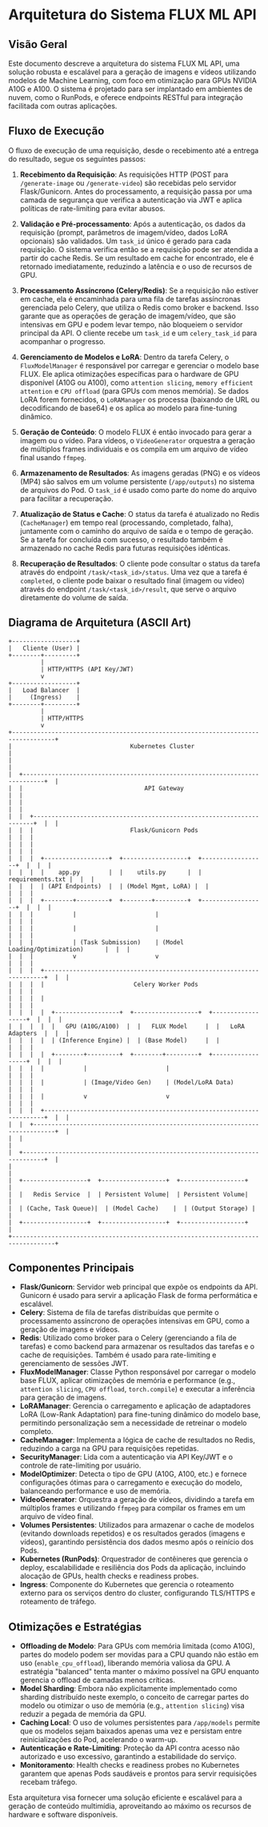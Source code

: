 # Arquitetura do Sistema FLUX ML API

## Visão Geral

Este documento descreve a arquitetura do sistema FLUX ML API, uma solução robusta e escalável para a geração de imagens e vídeos utilizando modelos de Machine Learning, com foco em otimização para GPUs NVIDIA A10G e A100. O sistema é projetado para ser implantado em ambientes de nuvem, como o RunPods, e oferece endpoints RESTful para integração facilitada com outras aplicações.

## Fluxo de Execução

O fluxo de execução de uma requisição, desde o recebimento até a entrega do resultado, segue os seguintes passos:

1.  **Recebimento da Requisição**: As requisições HTTP (POST para `/generate-image` ou `/generate-video`) são recebidas pelo servidor Flask/Gunicorn. Antes do processamento, a requisição passa por uma camada de segurança que verifica a autenticação via JWT e aplica políticas de rate-limiting para evitar abusos.

2.  **Validação e Pré-processamento**: Após a autenticação, os dados da requisição (prompt, parâmetros de imagem/vídeo, dados LoRA opcionais) são validados. Um `task_id` único é gerado para cada requisição. O sistema verifica então se a requisição pode ser atendida a partir do cache Redis. Se um resultado em cache for encontrado, ele é retornado imediatamente, reduzindo a latência e o uso de recursos de GPU.

3.  **Processamento Assíncrono (Celery/Redis)**: Se a requisição não estiver em cache, ela é encaminhada para uma fila de tarefas assíncronas gerenciada pelo Celery, que utiliza o Redis como broker e backend. Isso garante que as operações de geração de imagem/vídeo, que são intensivas em GPU e podem levar tempo, não bloqueiem o servidor principal da API. O cliente recebe um `task_id` e um `celery_task_id` para acompanhar o progresso.

4.  **Gerenciamento de Modelos e LoRA**: Dentro da tarefa Celery, o `FluxModelManager` é responsável por carregar e gerenciar o modelo base FLUX. Ele aplica otimizações específicas para o hardware de GPU disponível (A10G ou A100), como `attention slicing`, `memory efficient attention` e `CPU offload` (para GPUs com menos memória). Se dados LoRA forem fornecidos, o `LoRAManager` os processa (baixando de URL ou decodificando de base64) e os aplica ao modelo para fine-tuning dinâmico.

5.  **Geração de Conteúdo**: O modelo FLUX é então invocado para gerar a imagem ou o vídeo. Para vídeos, o `VideoGenerator` orquestra a geração de múltiplos frames individuais e os compila em um arquivo de vídeo final usando `ffmpeg`.

6.  **Armazenamento de Resultados**: As imagens geradas (PNG) e os vídeos (MP4) são salvos em um volume persistente (`/app/outputs`) no sistema de arquivos do Pod. O `task_id` é usado como parte do nome do arquivo para facilitar a recuperação.

7.  **Atualização de Status e Cache**: O status da tarefa é atualizado no Redis (`CacheManager`) em tempo real (processando, completado, falha), juntamente com o caminho do arquivo de saída e o tempo de geração. Se a tarefa for concluída com sucesso, o resultado também é armazenado no cache Redis para futuras requisições idênticas.

8.  **Recuperação de Resultados**: O cliente pode consultar o status da tarefa através do endpoint `/task/<task_id>/status`. Uma vez que a tarefa é `completed`, o cliente pode baixar o resultado final (imagem ou vídeo) através do endpoint `/task/<task_id>/result`, que serve o arquivo diretamente do volume de saída.

## Diagrama de Arquitetura (ASCII Art)

```text
+------------------+
|   Cliente (User) |
+--------+---------+
         |
         | HTTP/HTTPS (API Key/JWT)
         v
+------------------+
|   Load Balancer  |
|     (Ingress)    |
+--------+---------+
         |
         | HTTP/HTTPS
         v
+----------------------------------------------------------------------------------+
|                                 Kubernetes Cluster                               |
|                                                                                  |
|  +----------------------------------------------------------------------------+  |
|  |                                  API Gateway                               |  |
|  |                                                                            |  |
|  |  +----------------------------------------------------------------------+  |  |
|  |  |                           Flask/Gunicorn Pods                        |  |  |
|  |  |                                                                      |  |  |
|  |  |  +------------------+  +------------------+  +------------------+  |  |  |
|  |  |  |    app.py        |  |    utils.py      |  |   requirements.txt |  |  |
|  |  |  | (API Endpoints)  |  | (Model Mgmt, LoRA) |  |                  |  |  |
|  |  |  +--------+---------+  +--------+---------+  +------------------+  |  |  |
|  |  |           |                      |                                   |  |  |
|  |  |           |                      |                                   |  |  |
|  |  |           | (Task Submission)    | (Model Loading/Optimization)      |  |  |
|  |  |           v                      v                                   |  |  |
|  |  |  +----------------------------------------------------------------------+  |  |
|  |  |  |                         Celery Worker Pods                         |  |  |
|  |  |  |                                                                      |  |  |
|  |  |  |  +------------------+  +------------------+  +------------------+  |  |  |
|  |  |  |  |   GPU (A10G/A100)  |  |   FLUX Model     |  |   LoRA Adapters  |  |  |
|  |  |  |  | (Inference Engine) |  | (Base Model)     |  |                  |  |  |
|  |  |  |  +--------+---------+  +--------+---------+  +------------------+  |  |  |
|  |  |  |           |                      |                                   |  |  |
|  |  |  |           | (Image/Video Gen)    | (Model/LoRA Data)                 |  |  |
|  |  |  |           v                      v                                   |  |  |
|  |  |  +----------------------------------------------------------------------+  |  |
|  |  +----------------------------------------------------------------------------+  |
|  |                                                                                  |
|  +----------------------------------------------------------------------------+  |
|                                                                                  |
|  +------------------+  +------------------+  +------------------+              |
|  |   Redis Service  |  | Persistent Volume|  | Persistent Volume|              |
|  | (Cache, Task Queue)|  | (Model Cache)    |  | (Output Storage) |              |
|  +------------------+  +------------------+  +------------------+              |
+----------------------------------------------------------------------------------+
```

## Componentes Principais

-   **Flask/Gunicorn**: Servidor web principal que expõe os endpoints da API. Gunicorn é usado para servir a aplicação Flask de forma performática e escalável.
-   **Celery**: Sistema de fila de tarefas distribuídas que permite o processamento assíncrono de operações intensivas em GPU, como a geração de imagens e vídeos.
-   **Redis**: Utilizado como broker para o Celery (gerenciando a fila de tarefas) e como backend para armazenar os resultados das tarefas e o cache de requisições. Também é usado para rate-limiting e gerenciamento de sessões JWT.
-   **FluxModelManager**: Classe Python responsável por carregar o modelo base FLUX, aplicar otimizações de memória e performance (e.g., `attention slicing`, `CPU offload`, `torch.compile`) e executar a inferência para geração de imagens.
-   **LoRAManager**: Gerencia o carregamento e aplicação de adaptadores LoRA (Low-Rank Adaptation) para fine-tuning dinâmico do modelo base, permitindo personalização sem a necessidade de retreinar o modelo completo.
-   **CacheManager**: Implementa a lógica de cache de resultados no Redis, reduzindo a carga na GPU para requisições repetidas.
-   **SecurityManager**: Lida com a autenticação via API Key/JWT e o controle de rate-limiting por usuário.
-   **ModelOptimizer**: Detecta o tipo de GPU (A10G, A100, etc.) e fornece configurações ótimas para o carregamento e execução do modelo, balanceando performance e uso de memória.
-   **VideoGenerator**: Orquestra a geração de vídeos, dividindo a tarefa em múltiplos frames e utilizando `ffmpeg` para compilar os frames em um arquivo de vídeo final.
-   **Volumes Persistentes**: Utilizados para armazenar o cache de modelos (evitando downloads repetidos) e os resultados gerados (imagens e vídeos), garantindo persistência dos dados mesmo após o reinício dos Pods.
-   **Kubernetes (RunPods)**: Orquestrador de contêineres que gerencia o deploy, escalabilidade e resiliência dos Pods da aplicação, incluindo alocação de GPUs, health checks e readiness probes.
-   **Ingress**: Componente do Kubernetes que gerencia o roteamento externo para os serviços dentro do cluster, configurando TLS/HTTPS e roteamento de tráfego.

## Otimizações e Estratégias

-   **Offloading de Modelo**: Para GPUs com memória limitada (como A10G), partes do modelo podem ser movidas para a CPU quando não estão em uso (`enable_cpu_offload`), liberando memória valiosa da GPU. A estratégia "balanced" tenta manter o máximo possível na GPU enquanto gerencia o offload de camadas menos críticas.
-   **Model Sharding**: Embora não explicitamente implementado como sharding distribuído neste exemplo, o conceito de carregar partes do modelo ou otimizar o uso de memória (e.g., `attention slicing`) visa reduzir a pegada de memória da GPU.
-   **Caching Local**: O uso de volumes persistentes para `/app/models` permite que os modelos sejam baixados apenas uma vez e persistam entre reinicializações do Pod, acelerando o warm-up.
-   **Autenticação e Rate-Limiting**: Proteção da API contra acesso não autorizado e uso excessivo, garantindo a estabilidade do serviço.
-   **Monitoramento**: Health checks e readiness probes no Kubernetes garantem que apenas Pods saudáveis e prontos para servir requisições recebam tráfego.

Esta arquitetura visa fornecer uma solução eficiente e escalável para a geração de conteúdo multimídia, aproveitando ao máximo os recursos de hardware e software disponíveis.

